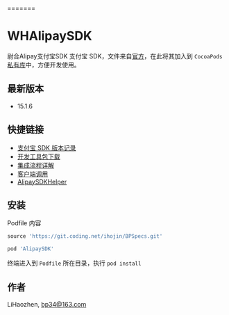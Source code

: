 =======
# WHAlipaySDK
尉合Alipay支付宝SDK
支付宝 SDK，文件来自[官方](http://open.alipay.com/)，在此将其加入到 `CocoaPods` [私有库](https://git.coding.net/ihojin/BPSpecs.git)中，方便开发使用。

## 最新版本

- 15.1.6

## 快捷链接  

- [支付宝 SDK 版本记录](https://doc.open.alipay.com/doc2/detail.htm?spm=0.0.0.0.2nkoq5&treeId=59&articleId=104106&docType=1)  
- [开发工具包下载](https://doc.open.alipay.com/doc2/detail?treeId=54&articleId=103419&docType=1)
- [集成流程详解](https://doc.open.alipay.com/doc2/detail.htm?spm=0.0.0.0.ULJ0FC&treeId=59&articleId=103675&docType=1)
- [客户端调用](https://doc.open.alipay.com/doc2/detail.htm?spm=0.0.0.0.wcQyiF&treeId=59&articleId=103660&docType=1)
- [AlipaySDKHelper](https://coding.net/u/ihojin/p/AlipaySDKHelper/git)

## 安装

Podfile 内容
```ruby
source 'https://git.coding.net/ihojin/BPSpecs.git'

pod 'AlipaySDK'
```

终端进入到 `Podfile` 所在目录，执行 `pod install`

## 作者
LiHaozhen, bp34@163.com

